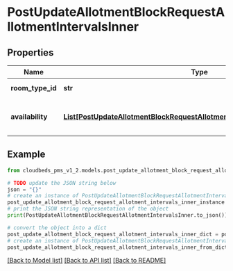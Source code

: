 # PostUpdateAllotmentBlockRequestAllotmentIntervalsInner


## Properties

Name | Type | Description | Notes
------------ | ------------- | ------------- | -------------
**room_type_id** | **str** | Room type id | [optional] 
**availability** | [**List[PostUpdateAllotmentBlockRequestAllotmentIntervalsInnerAvailabilityInner]**](PostUpdateAllotmentBlockRequestAllotmentIntervalsInnerAvailabilityInner.md) | Interval availability data by day in interval | [optional] 

## Example

```python
from cloudbeds_pms_v1_2.models.post_update_allotment_block_request_allotment_intervals_inner import PostUpdateAllotmentBlockRequestAllotmentIntervalsInner

# TODO update the JSON string below
json = "{}"
# create an instance of PostUpdateAllotmentBlockRequestAllotmentIntervalsInner from a JSON string
post_update_allotment_block_request_allotment_intervals_inner_instance = PostUpdateAllotmentBlockRequestAllotmentIntervalsInner.from_json(json)
# print the JSON string representation of the object
print(PostUpdateAllotmentBlockRequestAllotmentIntervalsInner.to_json())

# convert the object into a dict
post_update_allotment_block_request_allotment_intervals_inner_dict = post_update_allotment_block_request_allotment_intervals_inner_instance.to_dict()
# create an instance of PostUpdateAllotmentBlockRequestAllotmentIntervalsInner from a dict
post_update_allotment_block_request_allotment_intervals_inner_from_dict = PostUpdateAllotmentBlockRequestAllotmentIntervalsInner.from_dict(post_update_allotment_block_request_allotment_intervals_inner_dict)
```
[[Back to Model list]](../README.md#documentation-for-models) [[Back to API list]](../README.md#documentation-for-api-endpoints) [[Back to README]](../README.md)


